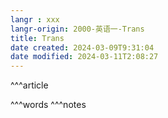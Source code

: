 ```yaml
---
langr : xxx
langr-origin: 2000-英语一-Trans
title: Trans
date created: 2024-03-09T9:31:04
date modified: 2024-03-11T2:08:27
---
```


^^^article






^^^words
^^^notes
